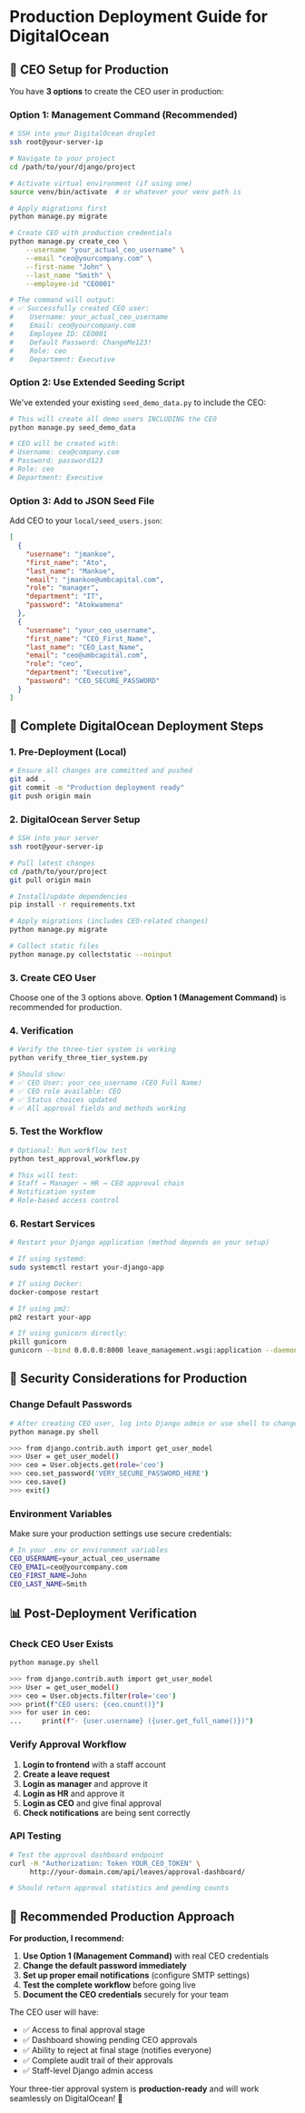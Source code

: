 # Production Deployment Guide for DigitalOcean

## 🚀 CEO Setup for Production

You have **3 options** to create the CEO user in production:

### **Option 1: Management Command (Recommended)**
```bash
# SSH into your DigitalOcean droplet
ssh root@your-server-ip

# Navigate to your project
cd /path/to/your/django/project

# Activate virtual environment (if using one)
source venv/bin/activate  # or whatever your venv path is

# Apply migrations first
python manage.py migrate

# Create CEO with production credentials
python manage.py create_ceo \
    --username "your_actual_ceo_username" \
    --email "ceo@yourcompany.com" \
    --first-name "John" \
    --last_name "Smith" \
    --employee-id "CEO001"

# The command will output:
# ✅ Successfully created CEO user:
#    Username: your_actual_ceo_username
#    Email: ceo@yourcompany.com
#    Employee ID: CEO001
#    Default Password: ChangeMe123!
#    Role: ceo
#    Department: Executive
```

### **Option 2: Use Extended Seeding Script**
We've extended your existing `seed_demo_data.py` to include the CEO:

```bash
# This will create all demo users INCLUDING the CEO
python manage.py seed_demo_data

# CEO will be created with:
# Username: ceo@company.com
# Password: password123
# Role: ceo
# Department: Executive
```

### **Option 3: Add to JSON Seed File**
Add CEO to your `local/seed_users.json`:

```json
[
  {
    "username": "jmankoe",
    "first_name": "Ato", 
    "last_name": "Mankoe",
    "email": "jmankoe@umbcapital.com",
    "role": "manager",
    "department": "IT", 
    "password": "Atokwamena"
  },
  {
    "username": "your_ceo_username",
    "first_name": "CEO_First_Name",
    "last_name": "CEO_Last_Name", 
    "email": "ceo@umbcapital.com",
    "role": "ceo",
    "department": "Executive",
    "password": "CEO_SECURE_PASSWORD"
  }
]
```

## 🔧 Complete DigitalOcean Deployment Steps

### **1. Pre-Deployment (Local)**
```bash
# Ensure all changes are committed and pushed
git add .
git commit -m "Production deployment ready"
git push origin main
```

### **2. DigitalOcean Server Setup**
```bash
# SSH into your server
ssh root@your-server-ip

# Pull latest changes
cd /path/to/your/project
git pull origin main

# Install/update dependencies
pip install -r requirements.txt

# Apply migrations (includes CEO-related changes)
python manage.py migrate

# Collect static files
python manage.py collectstatic --noinput
```

### **3. Create CEO User**
Choose one of the 3 options above. **Option 1 (Management Command)** is recommended for production.

### **4. Verification**
```bash
# Verify the three-tier system is working
python verify_three_tier_system.py

# Should show:
# ✅ CEO User: your_ceo_username (CEO Full Name)
# ✅ CEO role available: CEO  
# ✅ Status choices updated
# ✅ All approval fields and methods working
```

### **5. Test the Workflow**
```bash
# Optional: Run workflow test
python test_approval_workflow.py

# This will test:
# Staff → Manager → HR → CEO approval chain
# Notification system
# Role-based access control
```

### **6. Restart Services**
```bash
# Restart your Django application (method depends on your setup)

# If using systemd:
sudo systemctl restart your-django-app

# If using Docker:
docker-compose restart

# If using pm2:
pm2 restart your-app

# If using gunicorn directly:
pkill gunicorn
gunicorn --bind 0.0.0.0:8000 leave_management.wsgi:application --daemon
```

## 🔐 Security Considerations for Production

### **Change Default Passwords**
```bash
# After creating CEO user, log into Django admin or use shell to change password
python manage.py shell

>>> from django.contrib.auth import get_user_model
>>> User = get_user_model()
>>> ceo = User.objects.get(role='ceo')
>>> ceo.set_password('VERY_SECURE_PASSWORD_HERE')
>>> ceo.save()
>>> exit()
```

### **Environment Variables**
Make sure your production settings use secure credentials:

```bash
# In your .env or environment variables
CEO_USERNAME=your_actual_ceo_username
CEO_EMAIL=ceo@yourcompany.com
CEO_FIRST_NAME=John
CEO_LAST_NAME=Smith
```

## 📊 Post-Deployment Verification

### **Check CEO User Exists**
```bash
python manage.py shell

>>> from django.contrib.auth import get_user_model
>>> User = get_user_model()
>>> ceo = User.objects.filter(role='ceo')
>>> print(f"CEO users: {ceo.count()}")
>>> for user in ceo:
...     print(f"- {user.username} ({user.get_full_name()})")
```

### **Verify Approval Workflow**
1. **Login to frontend** with a staff account
2. **Create a leave request**
3. **Login as manager** and approve it
4. **Login as HR** and approve it  
5. **Login as CEO** and give final approval
6. **Check notifications** are being sent correctly

### **API Testing**
```bash
# Test the approval dashboard endpoint
curl -H "Authorization: Token YOUR_CEO_TOKEN" \
     http://your-domain.com/api/leaves/approval-dashboard/

# Should return approval statistics and pending counts
```

## 🎯 Recommended Production Approach

**For production, I recommend:**

1. **Use Option 1 (Management Command)** with real CEO credentials
2. **Change the default password immediately** 
3. **Set up proper email notifications** (configure SMTP settings)
4. **Test the complete workflow** before going live
5. **Document the CEO credentials** securely for your team

The CEO user will have:
- ✅ Access to final approval stage
- ✅ Dashboard showing pending CEO approvals  
- ✅ Ability to reject at final stage (notifies everyone)
- ✅ Complete audit trail of their approvals
- ✅ Staff-level Django admin access

Your three-tier approval system is **production-ready** and will work seamlessly on DigitalOcean! 🎉